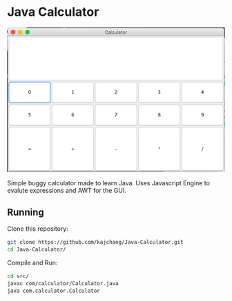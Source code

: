# Java Calculator

![calculator.png](https://github.com/kajchang/Java-Calculator/raw/master/calculator.png)

Simple buggy calculator made to learn Java. Uses Javascript Engine to evalute expressions and AWT for the GUI.

## Running

Clone this repository:

```bash
git clone https://github.com/kajchang/Java-Calculator.git
cd Java-Calculator/
```

Compile and Run:

```bash
cd src/
javac com/calculator/Calculator.java
java com.calculator.Calculator
```
